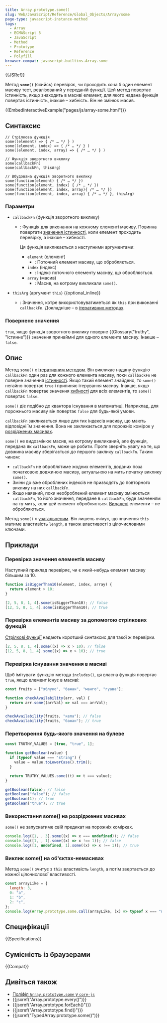 ```yaml
---
title: Array.prototype.some()
slug: Web/JavaScript/Reference/Global_Objects/Array/some
page-type: javascript-instance-method
tags:
  - Array
  - ECMAScript 5
  - JavaScript
  - Method
  - Prototype
  - Reference
  - Polyfill
browser-compat: javascript.builtins.Array.some
---
```


{{JSRef}}

Метод **`some()`** (якийсь) перевіряє, чи проходить хоча б один елемент масиву тест, реалізований у переданій функції. Цей метод повертає істинність, якщо знаходить в масиві елемент, для якого надана функція повертає істинність, інакше – хибність. Він не змінює масив.

{{EmbedInteractiveExample("pages/js/array-some.html")}}

## Синтаксис

```js-nolint
// Стрілкова функція
some((element) => { /* … */ } )
some((element, index) => { /* … */ } )
some((element, index, array) => { /* … */ } )

// Функція зворотного виклику
some(callbackFn)
some(callbackFn, thisArg)

// Вбудована функція зворотного виклику
some(function(element) { /* … */ })
some(function(element, index) { /* … */ })
some(function(element, index, array){ /* … */ })
some(function(element, index, array) { /* … */ }, thisArg)
```

### Параметри

- `callbackFn` (функція зворотного виклику)

  - : Функція для виконання на кожному елементі масиву. Повинна повертати [значення істинності](/uk/docs/Glossary/Truthy), коли елемент проходить перевірку, а інакше – хибності.

    Ця функція викликається з наступними аргументами:

    - `element` (елемент)
      - : Поточний елемент масиву, що обробляється.
    - `index` (індекс)
      - : Індекс поточного елементу масиву, що обробляється.
    - `array` (масив)
      - : Масив, на котрому викликали `some()`.

- `thisArg` (аргумент `this`) {{optional_inline}}
  - : Значення, котре використовуватиметься як `this` при виконанні `callbackFn`. Докладніше – в [ітеративних методах](/uk/docs/Web/JavaScript/Reference/Global_Objects/Array#iteratyvni-metody).

### Повернене значення

`true`, якщо функція зворотного виклику поверне {{Glossary("truthy", "істинне")}} значення принаймні для одного елемента масиву. Інакше – `false`.

## Опис

Метод `some()` є [ітеративним методом](/uk/docs/Web/JavaScript/Reference/Global_Objects/Array#iteratyvni-metody). Він викликає надану функцію `callbackFn` один раз для кожного елемента масиву, поки `callbackFn` не поверне значення [істинності](/uk/docs/Glossary/Truthy). Якщо такий елемент знайдено, то `some()` негайно повертає `true` і припиняє ітерування масиву. Інакше, якщо `callbackFn` повертає значення [хибності](/uk/docs/Glossary/Falsy) для всіх елементів, то `some()` повертає `false`.

`some()` діє подібно до квантора існування в математиці. Наприклад, для порожнього масиву він повертає `false` для будь-якої умови.

`callbackFn` закликається лише для тих індексів масиву, що мають відповідні їм значення. Вона не закликається для порожніх комірок у [розріджених масивах](/uk/docs/Web/JavaScript/Guide/Indexed_collections#rozridzheni-masyvy).

`some()` не видозмінює масив, на котрому викликаний, але функція, передана як `callbackFn`, може це робити. Проте зверніть увагу на те, що довжина масиву зберігається _до_ першого заклику `callbackFn`. Таким чином:

- `callbackFn` не оброблятиме жодних елементів, доданих поза початковою довжиною масиву, актуальною на мить початку виклику `some()`.
- Зміни до вже оброблених індексів не призводять до повторного виклику на них `callbackFn`.
- Якщо наявний, поки необроблений елемент масиву змінюється `callbackFn`, то його значення, передане в `callbackFn`, буде значенням на ту мить, коли цей елемент обробляється. [Видалені](/uk/docs/Web/JavaScript/Reference/Operators/delete) елементи – не обробляються.

Метод `some()` є [узагальненим](/uk/docs/Web/JavaScript/Reference/Global_Objects/Array#uzahalneni-metody-masyvu). Він лишень очікує, що значення `this` матиме властивість `length`, а також властивості з цілочисловими ключами.

## Приклади

### Перевірка значення елементів масиву

Наступний приклад перевіряє, чи є який-небудь елемент масиву більшим за 10.

```js
function isBiggerThan10(element, index, array) {
  return element > 10;
}

[2, 5, 8, 1, 4].some(isBiggerThan10); // false
[12, 5, 8, 1, 4].some(isBiggerThan10); // true
```

### Перевірка елементів масиву за допомогою стрілкових функцій

[Стрілкові функції](/uk/docs/Web/JavaScript/Reference/Functions/Arrow_functions) надають коротший синтаксис для такої ж перевірки.

```js
[2, 5, 8, 1, 4].some((x) => x > 10); // false
[12, 5, 8, 1, 4].some((x) => x > 10); // true
```

### Перевірка існування значення в масиві

Щоб імітувати функцію метода `includes()`, ця власна функція повертає `true`, якщо елемент існує в масиві:

```js
const fruits = ["яблуко", "банан", "манго", "гуава"];

function checkAvailability(arr, val) {
  return arr.some((arrVal) => val === arrVal);
}

checkAvailability(fruits, "кела"); // false
checkAvailability(fruits, "банан"); // true
```

### Перетворення будь-якого значення на булеве

```js
const TRUTHY_VALUES = [true, "true", 1];

function getBoolean(value) {
  if (typeof value === "string") {
    value = value.toLowerCase().trim();
  }

  return TRUTHY_VALUES.some((t) => t === value);
}

getBoolean(false); // false
getBoolean("false"); // false
getBoolean(1); // true
getBoolean("true"); // true
```

### Використання some() на розріджених масивах

`some()` не запускатиме свій предикат на порожніх комірках.

```js
console.log([1, , 3].some((x) => x === undefined)); // false
console.log([1, , 1].some((x) => x !== 1)); // false
console.log([1, undefined, 1].some((x) => x !== 1)); // true
```

### Виклик some() на об'єктах-немасивах

Метод `some()` зчитує з `this` властивість `length`, а потім звертається до кожної цілочислової властивості.

```js
const arrayLike = {
  length: 3,
  0: "a",
  1: "b",
  2: "c",
};
console.log(Array.prototype.some.call(arrayLike, (x) => typeof x === "number")); // false
```

## Специфікації

{{Specifications}}

## Сумісність із браузерами

{{Compat}}

## Дивіться також

- [Поліфіл `Array.prototype.some` у `core-js`](https://github.com/zloirock/core-js#ecmascript-array)
- {{jsxref("Array.prototype.every()")}}
- {{jsxref("Array.prototype.forEach()")}}
- {{jsxref("Array.prototype.find()")}}
- {{jsxref("TypedArray.prototype.some()")}}
